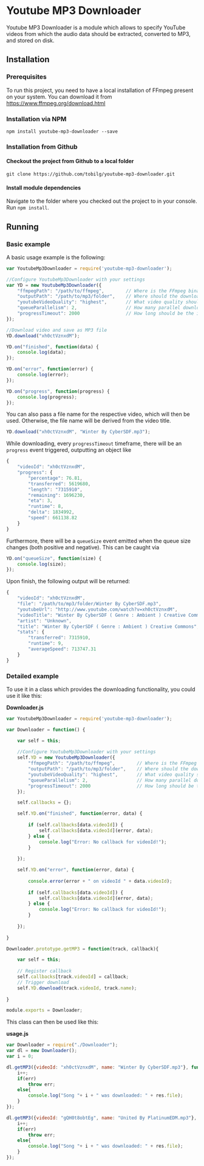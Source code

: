 # Youtube MP3 Downloader

Youtube MP3 Downloader is a module which allows to specify YouTube videos from which the audio data should be extracted, converted to MP3, and stored on disk.

## Installation

### Prerequisites

To run this project, you need to have a local installation of FFmpeg present on your system. You can download it from https://www.ffmpeg.org/download.html

### Installation via NPM

`npm install youtube-mp3-downloader --save`

### Installation from Github

#### Checkout the project from Github to a local folder

`git clone https://github.com/tobilg/youtube-mp3-downloader.git`

#### Install module dependencies

Navigate to the folder where you checked out the project to in your console. Run `npm install`.

## Running

### Basic example

A basic usage example is the following:

```javascript
var YoutubeMp3Downloader = require('youtube-mp3-downloader');

//Configure YoutubeMp3Downloader with your settings
var YD = new YoutubeMp3Downloader({
    "ffmpegPath": "/path/to/ffmpeg",        // Where is the FFmpeg binary located?
    "outputPath": "/path/to/mp3/folder",    // Where should the downloaded and encoded files be stored?
    "youtubeVideoQuality": "highest",       // What video quality should be used?
    "queueParallelism": 2,                  // How many parallel downloads/encodes should be started?
    "progressTimeout": 2000                 // How long should be the interval of the progress reports
});

//Download video and save as MP3 file
YD.download("xh0ctVznxdM");

YD.on("finished", function(data) {
    console.log(data);
});

YD.on("error", function(error) {
    console.log(error);
});

YD.on("progress", function(progress) {
    console.log(progress);
});
```

You can also pass a file name for the respective video, which will then be used. Otherwise, the file name will be derived from the video title.
```javascript
YD.download("xh0ctVznxdM", "Winter By CyberSDF.mp3");
```

While downloading, every `progressTimeout` timeframe, there will be an `progress` event triggered, outputting an object like

```javascript
{
    "videoId": "xh0ctVznxdM",
    "progress": {
        "percentage": 76.81,
        "transferred": 5619680,
        "length": "7315910",
        "remaining": 1696230,
        "eta": 3,
        "runtime": 8,
        "delta": 1834992,
        "speed": 661138.82
    }
}
```

Furthermore, there will be a `queueSize` event emitted when the queue size changes (both positive and negative). This can be caught via

```javascript
YD.on("queueSize", function(size) {
    console.log(size);
});
```

Upon finish, the following output will be returned:

```javascript
{
    "videoId": "xh0ctVznxdM",
    "file": "/path/to/mp3/folder/Winter By CyberSDF.mp3",
    "youtubeUrl": "http://www.youtube.com/watch?v=xh0ctVznxdM",
    "videoTitle": "Winter By CyberSDF ( Genre : Ambient ) Creative Commons",
    "artist": "Unknown",
    "title": "Winter By CyberSDF ( Genre : Ambient ) Creative Commons",
    "stats": {
        "transferred": 7315910,
        "runtime": 9,
        "averageSpeed": 713747.31
    }
}
```

### Detailed example

To use it in a class which provides the downloading functionality, you could use it like this:

**Downloader.js**
```javascript
var YoutubeMp3Downloader = require('youtube-mp3-downloader');

var Downloader = function() {

	var self = this;
    
    //Configure YoutubeMp3Downloader with your settings
    self.YD = new YoutubeMp3Downloader({
        "ffmpegPath": "/path/to/ffmpeg",        // Where is the FFmpeg binary located?
        "outputPath": "/path/to/mp3/folder",    // Where should the downloaded and encoded files be stored?
        "youtubeVideoQuality": "highest",       // What video quality should be used?
        "queueParallelism": 2,                  // How many parallel downloads/encodes should be started?
        "progressTimeout": 2000                 // How long should be the interval of the progress reports
    });

	self.callbacks = {};

	self.YD.on("finished", function(error, data) {
		
		if (self.callbacks[data.videoId]) {
			self.callbacks[data.videoId](error, data);
		} else {
			console.log("Error: No callback for videoId!");
		}
	
    });

	self.YD.on("error", function(error, data) {
	
        console.error(error + " on videoId " + data.videoId);
    
        if (self.callbacks[data.videoId]) {
            self.callbacks[data.videoId](error, data);
        } else {
            console.log("Error: No callback for videoId!");
        }
        
    });
	
}

Downloader.prototype.getMP3 = function(track, callback){

	var self = this;
	
	// Register callback
	self.callbacks[track.videoId] = callback;
	// Trigger download
    self.YD.download(track.videoId, track.name);
	
}

module.exports = Downloader;
```

This class can then be used like this:

**usage.js**
```javascript
var Downloader = require("./Downloader");
var dl = new Downloader();
var i = 0;

dl.getMP3({videoId: "xh0ctVznxdM", name: "Winter By CyberSDF.mp3"}, function(err,res){
	i++;
	if(err)
		throw err;
	else{
		console.log("Song "+ i + " was downloaded: " + res.file);
	}
});

dl.getMP3({videoId: "gQH0t8obtEg", name: "United By PlatinumEDM.mp3"}, function(err,res){
	i++;
	if(err)
		throw err;
	else{
		console.log("Song "+ i + " was downloaded: " + res.file);
	}
});
```